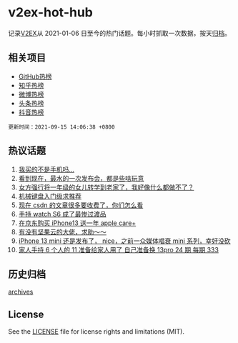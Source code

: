 # v2ex-hot-hub

 记录[V2EX](https://www.v2ex.com/)从 2021-01-06 日至今的热门话题。每小时抓取一次数据，按天[归档](archives)。
 
 ## 相关项目

- [GitHub热榜](https://github.com/snaildev/github-hot-hub)
- [知乎热榜](https://github.com/snaildev/zhihu-hot-hub)
- [微博热榜](https://github.com/snaildev/weibo-hot-hub)
- [头条热榜](https://github.com/snaildev/toutiao-hot-hub)
- [抖音热榜](https://github.com/snaildev/douyin-hot-hub)


 `更新时间：2021-09-15 14:06:38 +0800`

## 热议话题

1. [我买的不是手机吗…](https://www.v2ex.com/t/801877)
1. [看到现在，最水的一次发布会，都是些啥玩意](https://www.v2ex.com/t/801876)
1. [女方强行将一年级的女儿转学到老家了，我好像什么都做不了？](https://www.v2ex.com/t/801773)
1. [机械键盘入门级求推荐](https://www.v2ex.com/t/801896)
1. [现在 csdn 的文章很多要收费了，你们怎么看](https://www.v2ex.com/t/801808)
1. [手持 watch S6 成了最惨过渡品](https://www.v2ex.com/t/801879)
1. [在京东购买 iPhone13 送一年 apple care+](https://www.v2ex.com/t/801902)
1. [有没有坚果云的大佬，求助～～](https://www.v2ex.com/t/801937)
1. [iPhone 13 mini 还是发布了， nice，之前一众媒体唱衰 mini 系列，幸好没砍](https://www.v2ex.com/t/801887)
1. [家人手持 6 个人的 11 准备给家人用了 自己准备换 13pro 24 期 每期 333](https://www.v2ex.com/t/801914)

## 历史归档

[archives](archives)

## License

See the [LICENSE](LICENSE) file for license rights and limitations (MIT).
